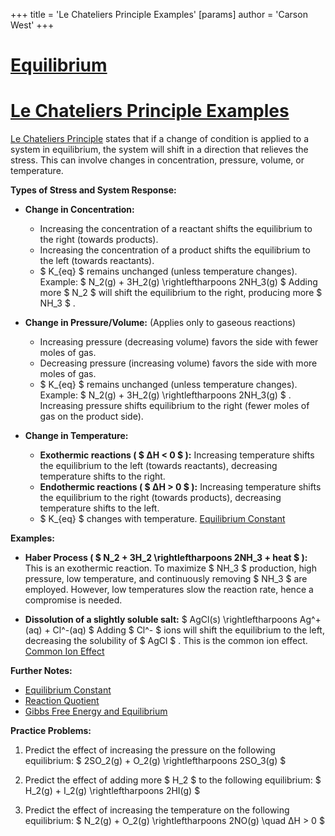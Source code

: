 +++
 title = 'Le Chateliers Principle Examples'
[params]
	author = 'Carson West'
+++
# [Equilibrium](./../equilibrium/)
# [Le Chateliers Principle Examples](./../le-chateliers-principle-examples/)

[Le Chateliers Principle](./../le-chateliers-principle/) states that if a change of condition is applied to a system in equilibrium, the system will shift in a direction that relieves the stress.  This can involve changes in concentration, pressure, volume, or temperature.

**Types of Stress and System Response:**

* **Change in Concentration:**
    * Increasing the concentration of a reactant shifts the equilibrium to the right (towards products).
    * Increasing the concentration of a product shifts the equilibrium to the left (towards reactants).
    *  $ K_{eq} $  remains unchanged (unless temperature changes).  Example:   $ N_2(g) + 3H_2(g) \rightleftharpoons 2NH_3(g) $   Adding more  $ N_2 $  will shift the equilibrium to the right, producing more  $ NH_3 $ .

* **Change in Pressure/Volume:** (Applies only to gaseous reactions)
    * Increasing pressure (decreasing volume) favors the side with fewer moles of gas.
    * Decreasing pressure (increasing volume) favors the side with more moles of gas.
    *  $ K_{eq} $  remains unchanged (unless temperature changes). Example:  $ N_2(g) + 3H_2(g) \rightleftharpoons 2NH_3(g) $ . Increasing pressure shifts equilibrium to the right (fewer moles of gas on the product side).

* **Change in Temperature:**
    * **Exothermic reactions ( $ ΔH < 0 $ ):** Increasing temperature shifts the equilibrium to the left (towards reactants), decreasing temperature shifts to the right.
    * **Endothermic reactions ( $ ΔH > 0 $ ):** Increasing temperature shifts the equilibrium to the right (towards products), decreasing temperature shifts to the left.
    *  $ K_{eq} $  changes with temperature. [Equilibrium Constant](./../equilibrium-constant/)


**Examples:**

* **Haber Process ( $ N_2 + 3H_2 \rightleftharpoons 2NH_3 + heat $ ):**  This is an exothermic reaction. To maximize  $ NH_3 $  production, high pressure, low temperature, and continuously removing  $ NH_3 $  are employed.  However, low temperatures slow the reaction rate, hence a compromise is needed.

* **Dissolution of a slightly soluble salt:**  $ AgCl(s) \rightleftharpoons Ag^+(aq) + Cl^-(aq) $  Adding  $ Cl^- $  ions will shift the equilibrium to the left, decreasing the solubility of  $ AgCl $ . This is the common ion effect. [Common Ion Effect](./../common-ion-effect/)


**Further Notes:**

* [Equilibrium Constant](./../equilibrium-constant/)
* [Reaction Quotient](./../reaction-quotient/)
* [Gibbs Free Energy and Equilibrium](./../gibbs-free-energy-and-equilibrium/)


**Practice Problems:**

1. Predict the effect of increasing the pressure on the following equilibrium:   $ 2SO_2(g) + O_2(g) \rightleftharpoons 2SO_3(g) $ 

2. Predict the effect of adding more  $ H_2 $  to the following equilibrium:  $ H_2(g) + I_2(g) \rightleftharpoons 2HI(g) $ 

3. Predict the effect of increasing the temperature on the following equilibrium:   $ N_2(g) + O_2(g) \rightleftharpoons 2NO(g) \quad ΔH > 0 $ 


